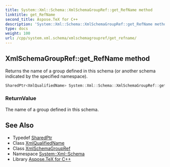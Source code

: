 ```yaml
---
title: System::Xml::Schema::XmlSchemaGroupRef::get_RefName method
linktitle: get_RefName
second_title: Aspose.TeX for C++
description: 'System::Xml::Schema::XmlSchemaGroupRef::get_RefName method. Returns the name of a group defined in this schema (or another schema indicated by the specified namespace) in C++.'
type: docs
weight: 100
url: /cpp/system.xml.schema/xmlschemagroupref/get_refname/
---
```

## XmlSchemaGroupRef::get_RefName method


Returns the name of a group defined in this schema (or another schema indicated by the specified namespace).

```cpp
SharedPtr<XmlQualifiedName> System::Xml::Schema::XmlSchemaGroupRef::get_RefName()
```


### ReturnValue

The name of a group defined in this schema.

## See Also

* Typedef [SharedPtr](../../../system/sharedptr/)
* Class [XmlQualifiedName](../../../system.xml/xmlqualifiedname/)
* Class [XmlSchemaGroupRef](../)
* Namespace [System::Xml::Schema](../../)
* Library [Aspose.TeX for C++](../../../)
